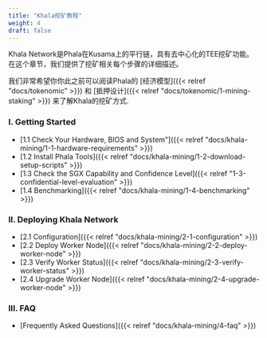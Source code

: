 ```yaml
---
title: "Khala挖矿教程"
weight: 4
draft: false
---
```


Khala Network是Phala在Kusama上的平行链，具有去中心化的TEE挖矿功能。在这个章节，我们提供了挖矿相关每个步骤的详细描述。

我们非常希望你你此之前可以阅读Phala的 [经济模型]({{< relref "docs/tokenomic" >}}) 和 [抵押设计]({{< relref "docs/tokenomic/1-mining-staking" >}}) 来了解Khala的挖矿方式.

### I. Getting Started

- [1.1 Check Your Hardware, BIOS and System"]({{< relref "docs/khala-mining/1-1-hardware-requirements" >}})
- [1.2 Install Phala Tools]({{< relref "docs/khala-mining/1-2-download-setup-scripts" >}})
- [1.3 Check the SGX Capability and Confidence Level]({{< relref "1-3-confidential-level-evaluation" >}})
- [1.4 Benchmarking]({{< relref "docs/khala-mining/1-4-benchmarking" >}})

### II. Deploying Khala Network

- [2.1 Configuration]({{< relref "docs/khala-mining/2-1-configuration" >}})
- [2.2 Deploy Worker Node]({{< relref "docs/khala-mining/2-2-deploy-worker-node" >}})
- [2.3 Verify Worker Status]({{< relref "docs/khala-mining/2-3-verify-worker-status" >}})
- [2.4 Upgrade Worker Node]({{< relref "docs/khala-mining/2-4-upgrade-worker-node" >}})

<!-- ### III. Mining Operations

- [3.1 Set Miner Stakes]({{< relref "docs/poc3/3-1-set-miner-stakes" >}})
- [3.2 Starting Mining]({{< relref "docs/poc3/3-2-start-mining" >}})
- [3.3 Stop Mining]({{< relref "docs/poc3/3-3-stop-mining" >}})
- [3.4 Check Miner Profits]({{< relref "docs/poc3/3-4-check-mining-profits" >}})
- [3.5 Miner Upgrade]({{< relref "docs/poc3/3-5-upgrade-miner" >}}) -->

### III. FAQ

- [Frequently Asked Questions]({{< relref "docs/khala-mining/4-faq" >}})